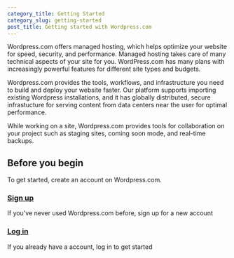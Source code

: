 ```yaml
---
category_title: Getting Started
category_slug: getting-started
post_title: Getting started with Wordpress.com
---
```


Wordpress.com offers managed hosting, which helps optimize your website for speed, security, and performance. Managed hosting takes care of many technical aspects of your site for you. WordPress.com has many plans with increasingly powerful features for different site types and budgets.

Wordpress.com provides the tools, workflows, and infrastructure you need to build and deploy your website faster. Our platform supports importing existing Wordpress installations, and it has globally distributed, secure infrastucture for serving content from data centers near the user for optimal performance.

While working on a site, Wordpress.com provides tools for collaboration on your project such as staging sites, coming soon mode, and real-time backups.

## Before you begin

To get started, create an account on Wordpress.com.

### [Sign up](https://wordpress.com/start)

If you've never used Wordpress.com before, sign up for a new account

### [Log in](https://wordpress.com/log-in)

If you already have a account, log in to get started

